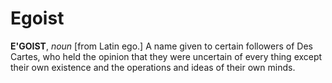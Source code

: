 # Egoist

**E'GOIST**, _noun_ \[from Latin ego.\] A name given to certain followers of Des Cartes, who held the opinion that they were uncertain of every thing except their own existence and the operations and ideas of their own minds.